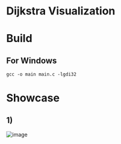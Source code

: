 # Dijkstra Visualization

# Build

## For Windows
```
gcc -o main main.c -lgdi32
```
# Showcase

## 1)
![image](https://github.com/truew1n/Dijkstra-Visualization/assets/48839784/cc5f1fa9-aa83-40e9-90cd-398bcf95403d)
